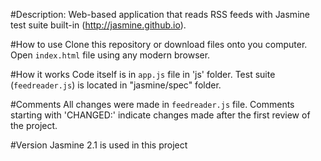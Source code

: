 #Description: 
 Web-based application that reads RSS feeds with Jasmine test suite built-in (http://jasmine.github.io).

#How to use
Clone this repository or download files onto you computer. Open `index.html` file using any modern browser.

#How it works 
Code itself is in `app.js` file in 'js' folder.
Test suite (`feedreader.js`) is located in "jasmine/spec" folder.

#Comments
All changes were made in `feedreader.js` file. Comments starting with 'CHANGED:' indicate changes made after the first review of the project.

#Version
Jasmine 2.1 is used in this project